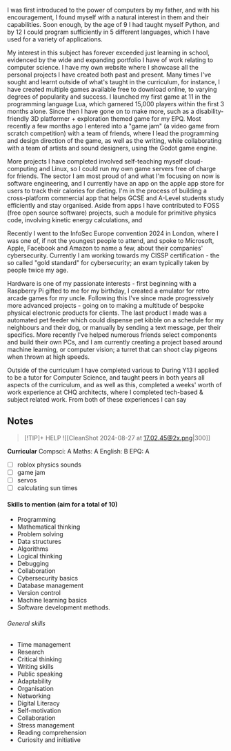 
I was first introduced to the power of computers by my father, and with his encouragement, I found myself with a natural interest in them and their capabilities. Soon enough, by the age of 9 I had taught myself Python, and by 12 I could program sufficiently in 5 different languages, which I have used for a variety of applications.

My interest in this subject has forever exceeded just learning in school, evidenced by the wide and expanding portfolio I have of work relating to computer science. I have my own website where I showcase all the personal projects I have created both past and present.
Many times I've sought and learnt outside of what's taught in the curriculum, for instance, I have created multiple games available free to download online, to varying degrees of popularity and success. I launched my first game at 11 in the programming language Lua, which garnered 15,000 players within the first 3 months alone. Since then I have gone on to make more, such as a disability-friendly 3D platformer + exploration themed game for my EPQ. Most recently a few months ago I entered into a "game jam" (a video game from scratch competition) with a team of friends, where I lead the programming and design direction of the game, as well as the writing, while collaborating with a team of artists and sound designers, using the Godot game engine.

More projects I have completed involved self-teaching myself cloud-computing and Linux, so I could run my own game servers free of charge for friends. The sector I am most proud of and what I'm focusing on now is software engineering, and I currently have an app on the apple app store for users to track their calories for dieting. I'm in the process of building a cross-platform commercial app that helps GCSE and A-Level students study efficiently and stay organised. Aside from apps I have contributed to FOSS (free open source software) projects, such a module for primitive physics code, involving kinetic energy calculations, and 

Recently I went to the InfoSec Europe convention 2024 in London, where I was one of, if not the youngest people to attend, and spoke to Microsoft, Apple, Facebook and Amazon to name a few, about their companies' cybersecurity.
Currently I am working towards my CISSP certification - the so called "gold standard" for cybersecurity; an exam typically taken by people twice my age.

Hardware is one of my passionate interests - first beginning with a Raspberry Pi gifted to me for my birthday, I created a emulator for retro arcade games for my uncle. Following this I've since made progressively more advanced projects - going on to making a multitude of bespoke physical electronic products for clients. The last product I made was a automated pet feeder which could dispense pet kibble on a schedule for my neighbours and their dog, or manually by sending a text message, per their specifics. More recently I've helped numerous friends select components and build their own PCs, and I am currently creating a project based around machine learning, or computer vision; a turret that can shoot clay pigeons when thrown at high speeds.

Outside of the curriculum I have completed various to 
During Y13 I applied to be a tutor for Computer Science, and taught peers in both years all aspects of the curriculum, and as well as this, completed a weeks' worth of work experience at CHQ architects, where I completed tech-based & subject related work. From both of these experiences I can say






## Notes

> [!TIP]+ HELP
> ![[CleanShot 2024-08-27 at 17.02.45@2x.png|300]]

**Curricular**
Compsci: A
Maths: A
English: B
EPQ: A
 
- [ ] roblox physics sounds
- [ ] game jam
- [ ] servos
- [ ] calculating sun times

#### Skills to mention (aim for a total of 10)
- Programming
- Mathematical thinking
- Problem solving
- Data structures
- Algorithms
- Logical thinking
- Debugging
- Collaboration
- Cybersecurity basics
- Database management
- Version control
- Machine learning basics
- Software development methods.


###### General skills
- Time management
- Research
- Critical thinking
- Writing skills
- Public speaking
- Adaptability
- Organisation
- Networking
- Digital Literacy
- Self-motivation
- Collaboration
- Stress management
- Reading comprehension
- Curiosity and initiative
